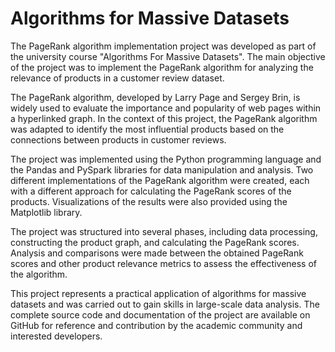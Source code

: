 # Algorithms for Massive Datasets

The PageRank algorithm implementation project was developed as part of the university course "Algorithms For Massive Datasets". The main objective of the project was to implement the PageRank algorithm for analyzing the relevance of products in a customer review dataset.

The PageRank algorithm, developed by Larry Page and Sergey Brin, is widely used to evaluate the importance and popularity of web pages within a hyperlinked graph. In the context of this project, the PageRank algorithm was adapted to identify the most influential products based on the connections between products in customer reviews.

The project was implemented using the Python programming language and the Pandas and PySpark libraries for data manipulation and analysis. Two different implementations of the PageRank algorithm were created, each with a different approach for calculating the PageRank scores of the products. Visualizations of the results were also provided using the Matplotlib library.

The project was structured into several phases, including data processing, constructing the product graph, and calculating the PageRank scores. Analysis and comparisons were made between the obtained PageRank scores and other product relevance metrics to assess the effectiveness of the algorithm.

This project represents a practical application of algorithms for massive datasets and was carried out to gain skills in large-scale data analysis. The complete source code and documentation of the project are available on GitHub for reference and contribution by the academic community and interested developers.





